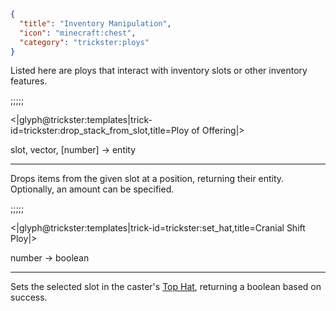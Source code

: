 ```json
{
  "title": "Inventory Manipulation",
  "icon": "minecraft:chest",
  "category": "trickster:ploys"
}
```

Listed here are ploys that interact with inventory slots or other inventory features.

;;;;;

<|glyph@trickster:templates|trick-id=trickster:drop_stack_from_slot,title=Ploy of Offering|>

slot, vector, [number] -> entity

---

Drops items from the given slot at a position, returning their entity. Optionally, an amount can be specified.

;;;;;

<|glyph@trickster:templates|trick-id=trickster:set_hat,title=Cranial Shift Ploy|>

number -> boolean

---

Sets the selected slot in the caster's [Top Hat](^trickster:basics/top_hat), returning a boolean based on success.
